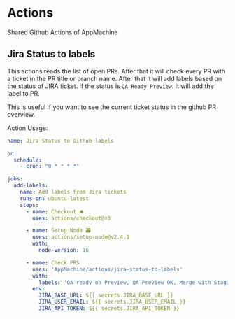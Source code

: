 # Actions

Shared Github Actions of AppMachine

## Jira Status to labels

This actions reads the list of open PRs. After that it will check every PR with a ticket in the PR title or branch name. After that it will add labels based on the status of JIRA ticket. If the status is `QA Ready Preview`. It will add the label to PR.

This is useful if you want to see the current ticket status in the github PR overview.

Action Usage:

```yml
name: Jira Status to Github labels

on:
  schedule:
    - cron: "0 * * * *"

jobs:
  add-labels:
    name: Add labels from Jira tickets
    runs-on: ubuntu-latest
    steps:
      - name: Checkout 🛎
        uses: actions/checkout@v3

      - name: Setup Node 🗃
        uses: actions/setup-node@v2.4.1
        with:
          node-version: 16

      - name: Check PRS
        uses: 'AppMachine/actions/jira-status-to-labels'
        with:
          labels: 'QA ready on Preview, QA Preview OK, Merge with Staging, QA Fail'
        env:
          JIRA_BASE_URL: ${{ secrets.JIRA_BASE_URL }}
          JIRA_USER_EMAIL: ${{ secrets.JIRA_USER_EMAIL }}
          JIRA_API_TOKEN: ${{ secrets.JIRA_API_TOKEN }}

```
